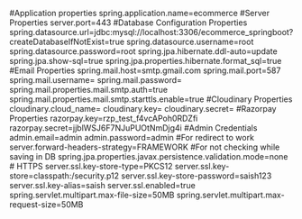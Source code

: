 #Application properties
    spring.application.name=ecommerce
    #Server Properties
    server.port=443
    #Database Configuration Properties
    spring.datasource.url=jdbc:mysql://localhost:3306/ecommerce_springboot?createDatabaseIfNotExist=true
    spring.datasource.username=root
    spring.datasource.password=root
    spring.jpa.hibernate.ddl-auto=update
    spring.jpa.show-sql=true
    spring.jpa.properties.hibernate.format_sql=true
    #Email Properties
    spring.mail.host=smtp.gmail.com
    spring.mail.port=587
    spring.mail.username=<Email>
    spring.mail.password=<App password>
    spring.mail.properties.mail.smtp.auth=true
    spring.mail.properties.mail.smtp.starttls.enable=true
    #Cloudinary Properties
    cloudinary.cloud_name=<cloudinary name>
    cloudinary.key=<key>
    cloudinary.secret=<secrect>
    #Razorpay Properties
    razorpay.key=rzp_test_f4vcAPoh0RDZfi
    razorpay.secret=jjblWSJ6F7NJuPUOtNmDjg4i
    #Admin Credentials
    admin.email=admin
    admin.password=admin
    #For redirect to work 
    server.forward-headers-strategy=FRAMEWORK
    #For not checking while saving in DB
    spring.jpa.properties.javax.persistence.validation.mode=none
    # HTTPS
    server.ssl.key-store-type=PKCS12
    server.ssl.key-store=classpath:/security.p12
    server.ssl.key-store-password=saish123
    server.ssl.key-alias=saish
    server.ssl.enabled=true
    spring.servlet.multipart.max-file-size=50MB
    spring.servlet.multipart.max-request-size=50MB

